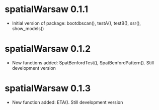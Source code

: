 # spatialWarsaw 0.1.1

* Initial version of package: bootdbscan(), testA(), testB(), ssr(), show_models()

# spatialWarsaw 0.1.2

* New functions added: SpatBenfordTest(), SpatBenfordPattern(). Still development version

# spatialWarsaw 0.1.3

* New function added: ETA(). Still development version
